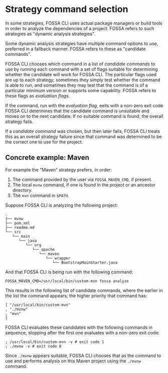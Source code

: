 # Strategy command selection

In some strategies, FOSSA CLI uses actual package managers or build tools in order to analyze the dependencies of a project.
FOSSA refers to such strategies as "dynamic analysis strategies".

Some dynamic analysis strategies have multiple command options to use, preferred in a fallback manner.
FOSSA refers to these as "candidate commands".

FOSSA CLI chooses which command in a list of _candidate commands_ to use by running each command
with a set of flags suitable for determining whether the candidate will work for FOSSA CLI.
The particular flags used are up to each strategy; sometimes they simply test whether the command is able to run,
and sometimes they may test that the command is of a particular minimum version or supports some capability.
FOSSA refers to these flags as _evaluation flags_.

If the command, run with the _evaluation flag_, exits with a non-zero exit code FOSSA CLI
determines that the candidate command is unsuitable and moves on to the next candidate.
If no suitable command is found, the overall strategy fails.

If a _candidate command_ was chosen, but then later fails, FOSSA CLI treats
this as an overall strategy failure since that command was determined to be the correct
one to use for the project.

## Concrete example: Maven

For example the "Maven" strategy prefers, in order:

1. The command provided by the user via `FOSSA_MAVEN_CMD`, if present.
2. The local `mvnw` command, if one is found in the project or an ancestor directory.
3. The `mvn` command in `$PATH`.

Suppose FOSSA CLI is analyzing the following project:
```
.
├── mvnw
├── pom.xml
├── readme.md
└── src
   └── main
      └── java
         └── org
            └── apache
               └── maven
                  └── wrapper
                     └── BootstrapMainStarter.java
```

And that FOSSA CLI is being run with the following command:
```
FOSSA_MAVEN_CMD=/usr/local/bin/custom-mvn fossa analyze
```

This results in the following list of candidate commands,
where the earlier in the list the command appears, the higher priority that command has:
```
[ "/usr/local/bin/custom-mvn"
, "./mvnw"
, "mvn"
]
```

FOSSA CLI evaluates these candidates with the following commands in sequence,
stopping after the first one evaluates with a non-zero exit code:
```
; /usr/local/bin/custom-mvn -v # exit code 1
; ./mvnw -v # exit code 0
```

Since `./mvnw` appears suitable, FOSSA CLI chooses that as the command to use
and performs analysis on this Maven project using the `./mvnw` command.
